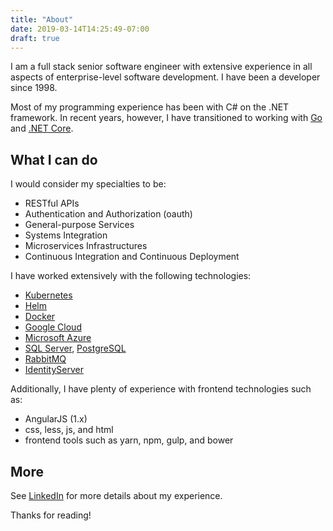 ```yaml
---
title: "About"
date: 2019-03-14T14:25:49-07:00
draft: true
---
```


I am a full stack senior software engineer with extensive experience in all aspects of enterprise-level software development. I have been a developer since 1998.

Most of my programming experience has been with C# on the .NET framework. In recent years, however, I have transitioned to working with [Go](http://golang.org/) and [.NET Core](https://www.microsoft.com/net/).

## What I can do

I would consider my specialties to be:

* RESTful APIs
* Authentication and Authorization (oauth)
* General-purpose Services
* Systems Integration
* Microservices Infrastructures
* Continuous Integration and Continuous Deployment

I have worked extensively with the following technologies:

* [Kubernetes](https://kubernetes.io/)
* [Helm](https://helm.sh/)
* [Docker](https://www.docker.com/)
* [Google Cloud](https://cloud.google.com)
* [Microsoft Azure](https://azure.microsoft.com)
* [SQL Server](https://www.microsoft.com/en-us/sql-server/default.aspx), [PostgreSQL](https://www.postgresql.org/)
* [RabbitMQ](https://www.rabbitmq.com/)
* [IdentityServer](https://identityserver4.readthedocs.io/en/release/)

Additionally, I have plenty of experience with frontend technologies such as:

* AngularJS (1.x)
* css, less, js, and html
* frontend tools such as yarn, npm, gulp, and bower

## More

See [LinkedIn](https://www.linkedin.com/in/kevinnoone/) for more details about my experience.

Thanks for reading!